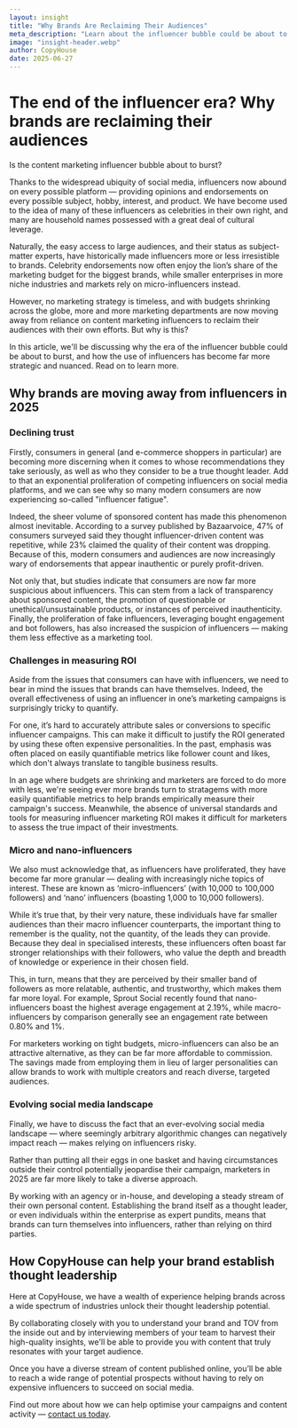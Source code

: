 ```yaml
---
layout: insight
title: "Why Brands Are Reclaiming Their Audiences"
meta_description: "Learn about the influencer bubble could be about to burst, as brands move away from using content marketing influencers."
image: "insight-header.webp"
author: CopyHouse
date: 2025-06-27
---
```


# The end of the influencer era? Why brands are reclaiming their audiences

Is the content marketing influencer bubble about to burst?

Thanks to the widespread ubiquity of social media, influencers now abound on every possible platform — providing opinions and endorsements on every possible subject, hobby, interest, and product. We have become used to the idea of many of these influencers as celebrities in their own right, and many are household names possessed with a great deal of cultural leverage.

Naturally, the easy access to large audiences, and their status as subject-matter experts, have historically made influencers more or less irresistible to brands. Celebrity endorsements now often enjoy the lion’s share of the marketing budget for the biggest brands, while smaller enterprises in more niche industries and markets rely on micro-influencers instead.

However, no marketing strategy is timeless, and with budgets shrinking across the globe, more and more marketing departments are now moving away from reliance on content marketing influencers to reclaim their audiences with their own efforts. But why is this?

In this article, we'll be discussing why the era of the influencer bubble could be about to burst, and how the use of influencers has become far more strategic and nuanced. Read on to learn more.

## Why brands are moving away from influencers in 2025

### Declining trust

Firstly, consumers in general (and e-commerce shoppers in particular) are becoming more discerning when it comes to whose recommendations they take seriously, as well as who they consider to be a true thought leader. Add to that an exponential proliferation of competing influencers on social media platforms, and we can see why so many modern consumers are now experiencing so-called "influencer fatigue".

Indeed, the sheer volume of sponsored content has made this phenomenon almost inevitable. According to a survey published by Bazaarvoice, 47% of consumers surveyed said they thought influencer-driven content was repetitive, while 23% claimed the quality of their content was dropping. Because of this, modern consumers and audiences are now increasingly wary of endorsements that appear inauthentic or purely profit-driven.

Not only that, but studies indicate that consumers are now far more suspicious about influencers. This can stem from a lack of transparency about sponsored content, the promotion of questionable or unethical/unsustainable products, or instances of perceived inauthenticity. Finally, the proliferation of fake influencers, leveraging bought engagement and bot followers, has also increased the suspicion of influencers — making them less effective as a marketing tool.

### Challenges in measuring ROI

Aside from the issues that consumers can have with influencers, we need to bear in mind the issues that brands can have themselves. Indeed, the overall effectiveness of using an influencer in one’s marketing campaigns is surprisingly tricky to quantify.

For one, it’s hard to accurately attribute sales or conversions to specific influencer campaigns. This can make it difficult to justify the ROI generated by using these often expensive personalities. In the past, emphasis was often placed on easily quantifiable metrics like follower count and likes, which don't always translate to tangible business results.

In an age where budgets are shrinking and marketers are forced to do more with less, we're seeing ever more brands turn to stratagems with more easily quantifiable metrics to help brands empirically measure their campaign's success. Meanwhile, the absence of universal standards and tools for measuring influencer marketing ROI makes it difficult for marketers to assess the true impact of their investments.

### Micro and nano-influencers

We also must acknowledge that, as influencers have proliferated, they have become far more granular — dealing with increasingly niche topics of interest. These are known as ‘micro-influencers’ (with 10,000 to 100,000 followers) and ‘nano’ influencers (boasting 1,000 to 10,000 followers).

While it’s true that, by their very nature, these individuals have far smaller audiences than their macro influencer counterparts, the important thing to remember is the quality, not the quantity, of the leads they can provide. Because they deal in specialised interests, these influencers often boast far stronger relationships with their followers, who value the depth and breadth of knowledge or experience in their chosen field.

This, in turn, means that they are perceived by their smaller band of followers as more relatable, authentic, and trustworthy, which makes them far more loyal. For example, Sprout Social recently found that nano-influencers boast the highest average engagement at 2.19%, while macro-influencers by comparison generally see an engagement rate between 0.80% and 1%.

For marketers working on tight budgets, micro-influencers can also be an attractive alternative, as they can be far more affordable to commission. The savings made from employing them in lieu of larger personalities can allow brands to work with multiple creators and reach diverse, targeted audiences.

### Evolving social media landscape

Finally, we have to discuss the fact that an ever-evolving social media landscape — where seemingly arbitrary algorithmic changes can negatively impact reach — makes relying on influencers risky.

Rather than putting all their eggs in one basket and having circumstances outside their control potentially jeopardise their campaign, marketers in 2025 are far more likely to take a diverse approach.

By working with an agency or in-house, and developing a steady stream of their own personal content. Establishing the brand itself as a thought leader, or even individuals within the enterprise as expert pundits, means that brands can turn themselves into influencers, rather than relying on third parties.

## How CopyHouse can help your brand establish thought leadership

Here at CopyHouse, we have a wealth of experience helping brands across a wide spectrum of industries unlock their thought leadership potential.

By collaborating closely with you to understand your brand and TOV from the inside out and by interviewing members of your team to harvest their high-quality insights, we'll be able to provide you with content that truly resonates with your target audience.

Once you have a diverse stream of content published online, you’ll be able to reach a wide range of potential prospects without having to rely on expensive influencers to succeed on social media.

Find out more about how we can help optimise your campaigns and content activity — [contact us today](mailto:richard@copyhouse.io).
